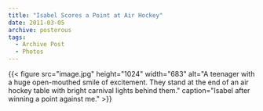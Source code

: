 ```yaml
---
title: "Isabel Scores a Point at Air Hockey"
date: 2011-03-05
archive: posterous
tags: 
  - Archive Post
  - Photos
---
```


{{< figure 
	src="image.jpg" 
	height="1024" 
	width="683" 
	alt="A teenager with a huge open-mouthed smile of excitement. They stand at the end of an air hockey table with bright carnival lights behind them." 
	caption="Isabel after winning a point against me." >}}
